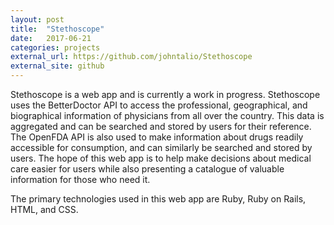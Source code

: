 ```yaml
---
layout: post
title:  "Stethoscope"
date:   2017-06-21
categories: projects
external_url: https://github.com/johntalio/Stethoscope
external_site: github
---
```


Stethoscope is a web app and is currently a work in progress. Stethoscope uses the BetterDoctor API to access the professional, geographical, and biographical information of physicians from all over the country. This data is aggregated and can be searched and stored by users for their reference. The OpenFDA API is also used to make information about drugs readily accessible for consumption, and can similarly be searched and stored by users. The hope of this web app is to help make decisions about medical care easier for users while also presenting a catalogue of valuable information for those who need it.

The primary technologies used in this web app are Ruby, Ruby on Rails, HTML, and CSS.
